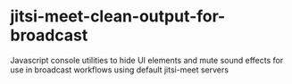 # jitsi-meet-clean-output-for-broadcast
Javascript console utilities to hide UI elements and mute sound effects for use in broadcast workflows using default jitsi-meet servers
